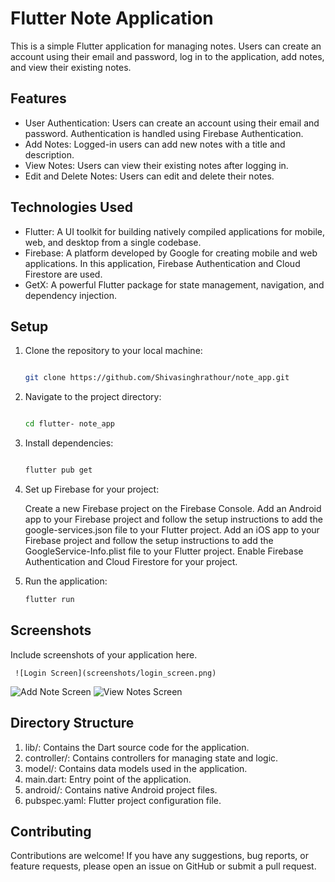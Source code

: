 # Flutter Note Application

This is a simple Flutter application for managing notes. Users can create an account using their email and password, log in to the application, add notes, and view their existing notes.

## Features

- User Authentication: Users can create an account using their email and password. Authentication is handled using Firebase Authentication.
- Add Notes: Logged-in users can add new notes with a title and description.
- View Notes: Users can view their existing notes after logging in.
- Edit and Delete Notes: Users can edit and delete their notes.

## Technologies Used

- Flutter: A UI toolkit for building natively compiled applications for mobile, web, and desktop from a single codebase.
- Firebase: A platform developed by Google for creating mobile and web applications. In this application, Firebase Authentication and Cloud Firestore are used.
- GetX: A powerful Flutter package for state management, navigation, and dependency injection.

## Setup

1. Clone the repository to your local machine:

   ```bash
   
   git clone https://github.com/Shivasinghrathour/note_app.git

2. Navigate to the project directory:
   
   ```bash
   
   cd flutter- note_app

3. Install dependencies:
   ```bash
   
   flutter pub get

4. Set up Firebase for your project:
   
   Create a new Firebase project on the Firebase Console. Add an Android app to your Firebase project and follow the setup instructions to add the google-services.json file to your Flutter       project. Add an iOS app to your Firebase project and follow the setup instructions to add the GoogleService-Info.plist file to your Flutter project. Enable Firebase Authentication and         Cloud Firestore for your project.

6. Run the application:
    ```bash
   flutter run

## Screenshots
Include screenshots of your application here.

     ![Login Screen](screenshots/login_screen.png)
   ![Add Note Screen](assets/screenshots/loginpage.png)
   ![View Notes Screen](screenshots/view_notes_screen.png)

## Directory Structure
   1. lib/: Contains the Dart source code for the application.
   2. controller/: Contains controllers for managing state and logic.
   3. model/: Contains data models used in the application.
   4. main.dart: Entry point of the application.
   5. android/: Contains native Android project files.
   6. pubspec.yaml: Flutter project configuration file.

## Contributing
Contributions are welcome! If you have any suggestions, bug reports, or feature requests, please open an issue on GitHub or submit a pull request.
